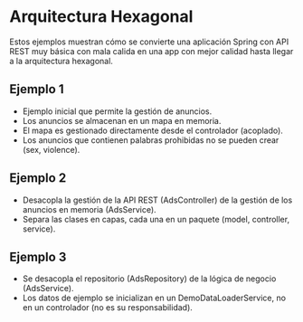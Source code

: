 # Arquitectura Hexagonal

Estos ejemplos muestran cómo se convierte una aplicación Spring con API REST muy básica con mala calida en una app con mejor calidad hasta llegar a la arquitectura hexagonal.

## Ejemplo 1

* Ejemplo inicial que permite la gestión de anuncios.
* Los anuncios se almacenan en un mapa en memoria.
* El mapa es gestionado directamente desde el controlador (acoplado).
* Los anuncios que contienen palabras prohibidas no se pueden crear (sex, violence).

## Ejemplo 2

* Desacopla la gestión de la API REST (AdsController) de la gestión de los anuncios en memoria (AdsService).
* Separa las clases en capas, cada una en un paquete (model, controller, service).

## Ejemplo 3

* Se desacopla el repositorio (AdsRepository) de la lógica de negocio (AdsService).
* Los datos de ejemplo se inicializan en un DemoDataLoaderService, no en un controlador (no es su responsabilidad).